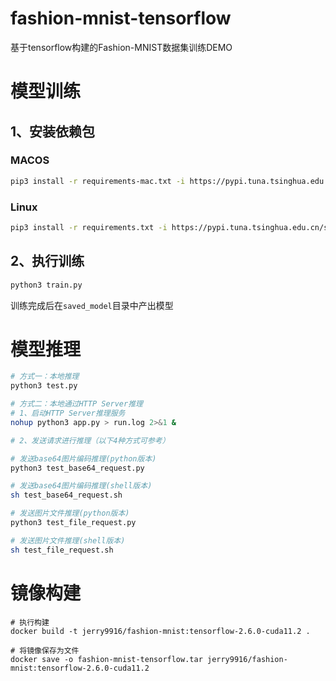 # fashion-mnist-tensorflow

基于tensorflow构建的Fashion-MNIST数据集训练DEMO

# 模型训练

## 1、安装依赖包

### MACOS

```bash
pip3 install -r requirements-mac.txt -i https://pypi.tuna.tsinghua.edu.cn/simple
```

### Linux

```bash
pip3 install -r requirements.txt -i https://pypi.tuna.tsinghua.edu.cn/simple
```

## 2、执行训练

```bash
python3 train.py
```

训练完成后在`saved_model`目录中产出模型

# 模型推理

```bash
# 方式一：本地推理
python3 test.py

# 方式二：本地通过HTTP Server推理
# 1、启动HTTP Server推理服务
nohup python3 app.py > run.log 2>&1 &

# 2、发送请求进行推理（以下4种方式可参考）

# 发送base64图片编码推理(python版本)
python3 test_base64_request.py

# 发送base64图片编码推理(shell版本)
sh test_base64_request.sh

# 发送图片文件推理(python版本)
python3 test_file_request.py

# 发送图片文件推理(shell版本)
sh test_file_request.sh
```

# 镜像构建

```
# 执行构建
docker build -t jerry9916/fashion-mnist:tensorflow-2.6.0-cuda11.2 .

# 将镜像保存为文件
docker save -o fashion-mnist-tensorflow.tar jerry9916/fashion-mnist:tensorflow-2.6.0-cuda11.2
```